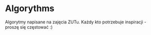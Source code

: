 # Algorythms 

Algorytmy napisane na zajęcia ZUTu.
Każdy kto potrzebuje inspiracji - proszę się częstować :)
